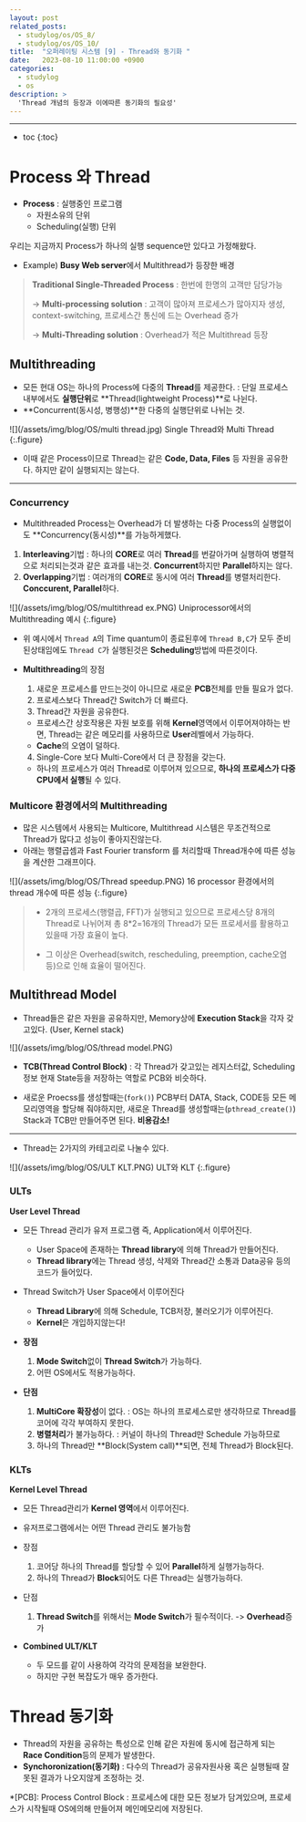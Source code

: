 ```yaml
---
layout: post
related_posts:
  - studylog/os/OS_8/
  - studylog/os/OS_10/
title:  "오퍼레이팅 시스템 [9] - Thread와 동기화 "
date:   2023-08-10 11:00:00 +0900
categories: 
  - studylog
  - os
description: >
  'Thread 개념의 등장과 이에따른 동기화의 필요성'
---
```

* * *
* toc
{:toc}

# Process 와 Thread

* **Process** : 실행중인 프로그램
  * 자원소유의 단위
  * Scheduling(실행) 단위

우리는 지금까지 Process가 하나의 실행 sequence만 있다고 가정해왔다.  
* Example) **Busy Web server**에서 Multithread가 등장한 배경
>
>**Traditional Single-Threaded Process** : 한번에 한명의 고객만 담당가능
>
>-> **Multi-processing solution** : 고객이 많아져 프로세스가 많아지자 생성, context-switching, 프로세스간 통신에 드는 Overhead 증가
>
>-> **Multi-Threading solution** : Overhead가 적은 Multithread 등장

## Multithreading

* 모든 현대 OS는 하나의 Process에 다중의 **Thread**를 제공한다. 
: 단일 프로세스 내부에서도 **실행단위**로 **Thread(lightweight Process)**로 나뉜다.
* **Concurrent(동시성, 병행성)**한 다중의 실행단위로 나뉘는 것.

![](/assets/img/blog/OS/multi thread.jpg)
Single Thread와 Multi Thread
{:.figure}

* 이때 같은 Process이므로 Thread는 같은 **Code, Data, Files** 등 자원을 공유한다. 하지만 같이 실행되지는 않는다.

***

### **Concurrency**
  * Multithreaded Process는 Overhead가 더 발생하는 다중 Process의 실행없이도 **Concurrency(동시성)**를 가능하게했다.
  1. **Interleaving**기법
  : 하나의 **CORE**로 여러 **Thread**를 번갈아가며 실행하여 병렬적으로 처리되는것과 같은 효과를 내는것. **Concurrent**하지만 **Parallel**하지는 않다.
  2. **Overlapping**기법
  : 여러개의 **CORE**로 동시에 여러 **Thread**를 병렬처리한다. **Conccurent, Parallel**하다.

![](/assets/img/blog/OS/multithread ex.PNG)
Uniprocessor에서의 Multithreading 예시
{:.figure}

* 위 예시에서 `Thread A`의 Time quantum이 종료된후에 `Thread B,C`가 모두 준비된상태임에도 `Thread C`가 실행된것은 **Scheduling**방법에 따른것이다.

* **Multithreading**의 장점
  1. 새로운 프로세스를 만드는것이 아니므로 새로운 **PCB**전체를 만들 필요가 없다.
  2. 프로세스보다 Thread간 Switch가 더 빠르다.
  3. Thread간 자원을 공유한다.
    * 프로세스간 상호작용은 자원 보호를 위해 **Kernel**영역에서 이루어져야하는 반면, Thread는 같은 메모리를 사용하므로 **User**레벨에서 가능하다.
    * **Cache**의 오염이 덜하다.
  4. Single-Core 보다 Multi-Core에서 더 큰 장점을 갖는다.
    * 하나의 프로세스가 여러 Thread로 이루어져 있으므로, **하나의 프로세스가 다중 CPU에서 실행**될 수 있다.

### Multicore 환경에서의 Multithreading
  * 많은 시스템에서 사용되는 Multicore, Multithread 시스템은 무조건적으로 Thread가 많다고 성능이 좋아지진않는다.
  * 아래는 행렬곱셈과 Fast Fourier transform 를 처리할때 Thread개수에 따른 성능을 계산한 그래프이다.

![](/assets/img/blog/OS/Thread speedup.PNG)
16 processor 환경에서의 thread 개수에 따른 성능
{:.figure}

> * 2개의 프로세스(행렬곱, FFT)가 실행되고 있으므로 프로세스당 8개의 Thread로 나뉘어져 총 8*2=16개의 Thread가 모든 프로세서를 활용하고 있을때 가장 효율이 높다.
>
>*  그 이상은 Overhead(switch, rescheduling, preemption, cache오염 등)으로 인해 효율이 떨어진다.

## Multithread Model

* Thread들은 같은 자원을 공유하지만, Memory상에 **Execution Stack**을 각자 갖고있다. (User, Kernel stack)

![](/assets/img/blog/OS/thread model.PNG)

* **TCB(Thread Control Block)**
: 각 Thread가 갖고있는 레지스터값, Scheduling 정보 현재 State등을 저장하는 역할로 PCB와 비슷하다.

* 새로운 Proecss를 생성할때는(`fork()`) PCB부터 DATA, Stack, CODE등 모든 메모리영역을 할당해 줘야하지만, 새로운 Thread를 생성할때는(`pthread_create()`) Stack과 TCB만 만들어주면 된다. **비용감소!**


***

* Thread는 2가지의 카테고리로 나눌수 있다.

![](/assets/img/blog/OS/ULT KLT.PNG)
ULT와 KLT
{:.figure}

### ULTs

**User Level Thread**

* 모든 Thread 관리가 유저 프로그램 즉, Application에서 이루어진다.
  * User Space에 존재하는 **Thread library**에 의해 Thread가 만들어진다.
  * **Thread library**에는 Thread 생성, 삭제와 Thread간 소통과 Data공유 등의 코드가 들어있다.

* Thread Switch가 User Space에서 이루어진다
  * **Thread Library**에 의해 Schedule, TCB저장, 불러오기가 이루어진다.
  * **Kernel**은 개입하지않는다!

* **장점**
  1. **Mode Switch**없이 **Thread Switch**가 가능하다.
  2. 어떤 OS에서도 적용가능하다.

* **단점**
  1. **MultiCore 확장성**이 없다. : OS는 하나의 프로세스로만 생각하므로 Thread를 코어에 각각 부여하지 못한다.
  2. **병렬처리**가 불가능하다. : 커널이 하나의 Thread만 Schedule 가능하므로
  3. 하나의 Thread만 **Block(System call)**되면, 전체 Thread가 Block된다.

### KLTs

**Kernel Level Thread**

* 모든 Thread관리가 **Kernel 영역**에서 이루어진다.
* 유저프로그램에서는 어떤 Thread 관리도 불가능함

* 장점
  1. 코어당 하나의 Thread를 할당할 수 있어 **Parallel**하게 실행가능하다.
  2. 하나의 Thread가 **Block**되어도 다른 Thread는 실행가능하다.
* 단점
  1. **Thread Switch**를 위해서는 **Mode Switch**가 필수적이다. -> **Overhead**증가

* **Combined ULT/KLT**
  * 두 모드를 같이 사용하여 각각의 문제점을 보완한다.
  * 하지만 구현 복잡도가 매우 증가한다.

# Thread 동기화

* Thread의 자원을 공유하는 특성으로 인해 같은 자원에 동시에 접근하게 되는 **Race Condition**등의 문제가 발생한다.
* **Synchoronization(동기화)** : 다수의 Thread가 공유자원사용 혹은 실행될때 잘못된 결과가 나오지않게 조정하는 것.

*[PCB]: Process Control Block : 프로세스에 대한 모든 정보가 담겨있으며, 프로세스가 시작될때 OS에의해 만들어져 메인메모리에 저장된다.